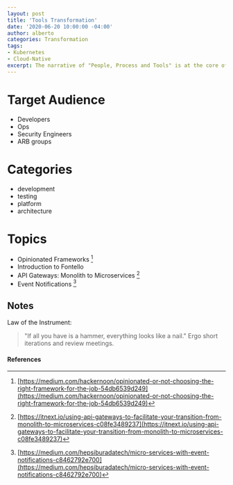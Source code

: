 ```yaml
---
layout: post
title: 'Tools Transformation'
date: '2020-06-20 10:00:00 -04:00'
author: alberto
categories: Transformation
tags:
- Kubernetes
- Cloud-Native
excerpt: The narrative of "People, Process and Tools" is at the core of the every transformation journey. In my experience, it is very easy to put the tech (tools) first. We have to understand that ordering is important. Here are a few thoughts about selecting tools that support the needed transformation.
---
```


# Target Audience
* Developers
* Ops
* Security Engineers
* ARB groups

# Categories
* development
* testing
* platform
* architecture

# Topics
* Opinionated Frameworks [^4]
* Introduction to Fontello
* API Gateways: Monolith to Microservices [^5]
* Event Notifications [^6]


## Notes
Law of the Instrument:
> "If all you have is a hammer, everything looks like a nail."
Ergo short iterations and review meetings.


#### References
[^4]: [https://medium.com/hackernoon/opinionated-or-not-choosing-the-right-framework-for-the-job-54db6539d249](https://medium.com/hackernoon/opinionated-or-not-choosing-the-right-framework-for-the-job-54db6539d249)
[^5]: [https://itnext.io/using-api-gateways-to-facilitate-your-transition-from-monolith-to-microservices-c08fe3489237](https://itnext.io/using-api-gateways-to-facilitate-your-transition-from-monolith-to-microservices-c08fe3489237)
[^6]: [https://medium.com/hepsiburadatech/micro-services-with-event-notifications-c8462792e700](https://medium.com/hepsiburadatech/micro-services-with-event-notifications-c8462792e700)